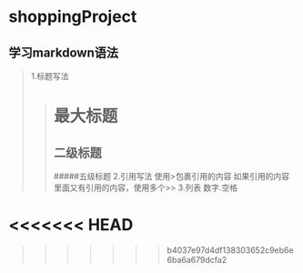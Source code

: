 # shoppingProject

## 学习markdown语法
> 1.标题写法
>> # 最大标题
>> ## 二级标题
>> #####五级标题
> 2.引用写法
>> 使用>包裹引用的内容 如果引用的内容里面又有引用的内容，使用多个>>
> 3.列表
>> 数字.空格


<<<<<<< HEAD
=======
  
>>>>>>> b4037e97d4df138303652c9eb6e6ba6a679dcfa2
